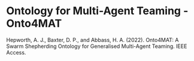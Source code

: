 # Ontology for Multi-Agent Teaming - Onto4MAT

Hepworth, A. J., Baxter, D. P., and Abbass, H. A. (2022). Onto4MAT: A Swarm Shepherding Ontology for Generalised Multi-Agent Teaming. IEEE Access. 

